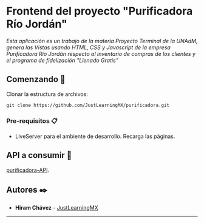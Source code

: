 # Frontend del proyecto "Purificadora Río Jordán"

_Esta aplicación es un trabajo de la materia Proyecto Terminal de la UNAdM, genera las Vistas usando HTML, CSS y Javascript de la empresa Purificadora Río Jordán respecto al inventario de compras de los clientes y el programa de fidelización "Llenado Gratis"_

## Comenzando 🚀

Clonar la estructura de archivos:
```
git clone https://github.com/JustLearningMX/purificadora.git
```

### Pre-requisitos 📋

- LiveServer para el ambiente de desarrollo. Recarga las páginas.

## API a consumir 📌

[purificadora-API](https://purificadora-rio-jordan-api.herokuapp.com/v1/api-docs/).

## Autores ✒️

* **Hiram Chávez** - [JustLearningMX](https://github.com/JustLearningMX)

---